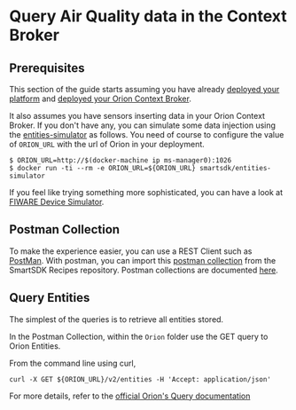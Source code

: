 # Query Air Quality data in the Context Broker

## Prerequisites

This section of the guide starts assuming you have already [deployed your platform](../platform/swarmcluster.md)
and [deployed your Orion Context Broker](../platform/deployservices.md).

It also assumes you have sensors inserting data in your Orion Context Broker.
If you don't have any, you can simulate some data injection using the [entities-simulator](https://github.com/smartsdk/entities-simulator)
as follows. You need of course to configure the value of `ORION_URL` with the
url of Orion in your deployment.

```
$ ORION_URL=http://$(docker-machine ip ms-manager0):1026
$ docker run -ti --rm -e ORION_URL=${ORION_URL} smartsdk/entities-simulator
```

If you feel like trying something more sophisticated, you can have a look at
[FIWARE Device Simulator](https://fiware-device-simulator.readthedocs.io).

## Postman Collection

To make the experience easier, you can use a REST Client such as [PostMan](https://www.getpostman.com/).
With postman, you can import this [postman collection](https://github.com/smartsdk/smartsdk-recipes/blob/master/recipes/tools/postman_collection.json)
from the SmartSDK Recipes repository. Postman collections are documented [here](https://www.getpostman.com/docs/v6/postman/collections/intro_to_collections).

## Query Entities

The simplest of the queries is to retrieve all entities stored.

In the Postman Collection, within the `Orion` folder use the GET query to Orion Entities.

From the command line using curl,

```
curl -X GET ${ORION_URL}/v2/entities -H 'Accept: application/json'
```

For more details, refer to the [official Orion's Query documentation](http://fiware-orion.readthedocs.io/en/latest/user/walkthrough_apiv2/index.html#query-entity)
